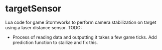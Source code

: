 # targetSensor
Lua code for game Stormworks to perform camera stabilization on target using a laser distance sensor.
TODO:
- Process of reading data and outputting it takes a few game ticks. Add prediction function to stailize and fix this.
